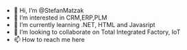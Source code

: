- 👋 Hi, I’m @StefanMatzak
- 👀 I’m interested in CRM,ERP,PLM
- 🌱 I’m currently learning .NET, HTML and Javasript
- 💞️ I’m looking to collaborate on Total Integrated Factory, IoT
- 📫 How to reach me here

<!---
StefanMatzak/StefanMatzak is a ✨ special ✨ repository because its `README.md` (this file) appears on your GitHub profile.
You can click the Preview link to take a look at your changes.
--->
